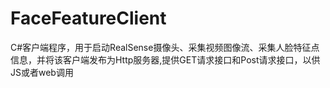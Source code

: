 # FaceFeatureClient
C#客户端程序，用于启动RealSense摄像头、采集视频图像流、采集人脸特征点信息，并将该客户端发布为Http服务器,提供GET请求接口和Post请求接口，以供JS或者web调用
